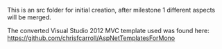 This is an src folder for initial creation, after milestone 1 different aspects will be merged.

The converted Visual Studio 2012 MVC template used was found here:
	https://github.com/chrisfcarroll/AspNetTemplatesForMono
